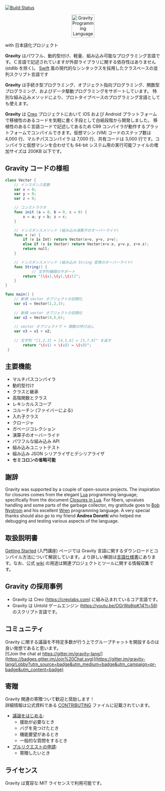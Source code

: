 [![Build Status](https://travis-ci.com/marcobambini/gravity.svg?branch=master)](https://travis-ci.com/marcobambini/gravity)

<p align="center" >
<img src="https://raw.githubusercontent.com/marcobambini/gravity/master/docs/assets/images/logo-gravity.png" height="74px" alt="Gravity Programming Language" title="Gravity Programming Language">
</p>

<p>with 日本語化プロジェクト</p>

**Gravity** はパワフル、動的型付け、軽量、組み込み可能なプログラミング言語です。Ｃ言語で記述されていますが外部ライブラリに関する依存性はありません (stdlib を除く)。 <a href="https://github.com/apple/swift">Swift</a> 風の現代的なシンタックスを採用したクラスベースの並列スクリプト言語です

**Gravity** は手続き型プログラミング、オブジェクト指向プログラミング、関数型プログラミング、およびデータ駆動プログラミングをサポートしています。
特別な組み込みメソッドにより、プロトタイプベースのプログラミング言語としても使えます。

**Gravity** は <a href="http://creolabs.com" target="_blank">Creo</a> プロジェクトにおいて iOS および Android プラットフォームで移植性のあるコードを気軽に書く手段として白紙段階から開発しました。
移植性のあるＣ言語コードで記述してあるため C99 コンパイラが動作するプラットフォームでコンパイルできます。仮想マシン (VM) コードのステップ数は 4,000 行、マルチパスコンパイラ は 7,000 行、共有コードは 3,000 行です。コンパイラと仮想マシンを合わせても 64-bit システム用の実行可能ファイルの増加サイズは 200KB 以下です。

## Gravity コードの様相

```swift
class Vector {
	// インスタンス変数
	var x = 0;
	var y = 0;
	var z = 0;

	// コンストラクタ
	func init (a = 0, b = 0, c = 0) {
		x = a; y = b; z = c;
	}

	// インスタンスメソッド (組み込み演算子のオーバーライド)
	func + (v) {
		if (v is Int) return Vector(x+v, y+v, z+v);
		else if (v is Vector) return Vector(x+v.x, y+v.y, z+v.z);
		return null;
	}

	// インスタンスメソッド (組み込み String 変換のオーバーライド)
	func String() {
	        // 文字列補間のサポート
		return "[\(x),\(y),\(z)]";
	}
}

func main() {
	// 新規 vector オブジェクトの初期化
	var v1 = Vector(1,2,3);
	
	// 新規 vector オブジェクトの初期化
	var v2 = Vector(4,5,6);
	
	// vector オブジェクトで + 関数の呼び出し
	var v3 = v1 + v2;
	
	// 文字列 "[1,2,3] + [4,5,6] = [5,7,9]" を返す
    	return "\(v1) + \(v2) = \(v3)";
 }
 ```

## 主要機能
* マルチパスコンパイラ
* 動的型付け
* クラスと継承
* 高階関数とクラス
* レキシカルスコープ
* コルーチン (ファイバーによる)
* 入れ子クラス
* クロージャ
* ガベージコレクション
* 演算子のオーバーライド
* パワフルな組み込み API
* 組み込みユニットテスト
* 組み込み JSON シリアライザとデシリアライザ
* **セミコロンの省略可能**

## 謝辞
Gravity was supported by a couple of open-source projects. The inspiration for closures comes from the elegant <a href="http://www.lua.org" target="_blank">Lua</a> programming language; specifically from the document <a href="http://www.cs.tufts.edu/~nr/cs257/archive/roberto-ierusalimschy/closures-draft.pdf">Closures in Lua</a>. For fibers, upvalues handling and some parts of the garbage collector, my gratitude goes to <a href="http://journal.stuffwithstuff.com" target="_blank">Bob Nystrom</a> and his excellent <a href="https://github.com/munificent/wren">Wren</a> programming language. A very special thanks should also go to my friend **Andrea Donetti** who helped me debugging and testing various aspects of the language.

## 取扱説明書
<a href="https://marcobambini.github.io/gravity/#/README">Getting Started</a> (入門講座) ページでは Gravity 言語に関するダウンロードとコンパイル方法について解説しています。より詳しい解説は<a href="http://gravity-lang.org/">言語仕様書</a>にあります。なお、公式 [wiki](https://github.com/marcobambini/gravity/wiki) の用途は関連プロジェクトとツールに関する情報収集です。

## Gravity の採用事例
* Gravity は Creo (https://creolabs.com) に組み込まれているコア言語です。
* Gravity は Untold ゲームエンジン (https://youtu.be/OGrWq8jpK14?t=58) のスクリプト言語です。

## コミュニティ
Gravity に関する議論を不特定多数が行う上でグループチャットを開設するのは良い発想であると思います。<br> [![Join the chat at https://gitter.im/gravity-lang/](https://badges.gitter.im/Join%20Chat.svg)](https://gitter.im/gravity-lang/Lobby?utm_source=badge&utm_medium=badge&utm_campaign=pr-badge&utm_content=badge)

## 寄贈
Gravity 関連の寄贈ついて歓迎と奨励します！<br>
詳細情報は公式資料である [CONTRIBUTING](CONTRIBUTING.md) ファイルに記載されています。
* <a href="https://github.com/marcobambini/gravity/issues/new">議論をはじめる</a>:
	* 援助が必要なとき
	* バグを見つけたとき
	* 機能要望があるとき
	* 一般的な質問をするとき
* <a href="https://github.com/marcobambini/gravity/pulls">プルリクエストの申請</a>:
	* 寄贈したいとき

## ライセンス
Gravity は寛容な MIT ライセンスで利用可能です。
